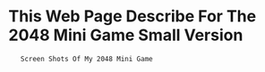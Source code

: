 # This Web Page Describe For The 2048 Mini Game Small Version

       Screen Shots Of My 2048 Mini Game
